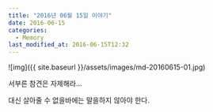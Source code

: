```yaml
---
title: "2016년 06월 15일 이야기"
date: 2016-06-15
categories:
  - Memory
last_modified_at: 2016-06-15T12:32
---
```


![img]({{ site.baseurl }}/assets/images/md-20160615-01.jpg)

서부른 참견은 자제해라... 

대신 살아줄 수 없을바에는 말을하지 않아야 한다.